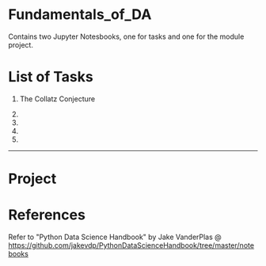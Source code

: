 # Fundamentals_of_DA


Contains two Jupyter Notesbooks, one for tasks and one for the module project.

# List of Tasks 
1. The Collatz Conjecture

2. 

3. 

4. 

5. 

***

# Project



# References 
Refer to "Python Data Science Handbook" by Jake VanderPlas @ 
https://github.com/jakevdp/PythonDataScienceHandbook/tree/master/notebooks

